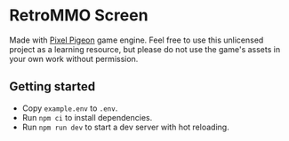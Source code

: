 # RetroMMO Screen
Made with [Pixel Pigeon](https://github.com/evannorton/Pixel-Pigeon) game engine. Feel free to use this unlicensed project as a learning resource, but please do not use the game's assets in your own work without permission.


## Getting started

- Copy `example.env` to `.env`.
- Run `npm ci` to install dependencies.
- Run `npm run dev` to start a dev server with hot reloading.